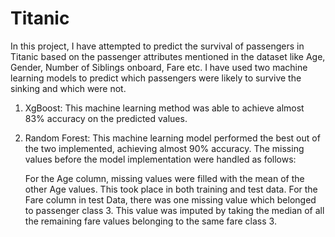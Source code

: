 # Titanic

In this project, I have attempted to predict the survival of passengers in Titanic based on the passenger attributes mentioned in the 
dataset like Age, Gender, Number of Siblings onboard, Fare etc. I have used two machine learning models to predict which passengers were 
likely to survive the sinking and which were not.

1. XgBoost:
   This machine learning method was able to achieve almost 83% accuracy on the predicted values.
   
2. Random Forest:
   This machine learning model performed the best out of the two implemented, achieving almost 90% accuracy. The missing values before the
   model implementation were handled as follows:
   
   For the Age column, missing values were filled with the mean of the other Age values. This took place in both training and test data.
   For the Fare column in test Data, there was one missing value which belonged to passenger class 3. This value was imputed by taking the
   median of all the remaining fare values belonging to the same fare class 3.
